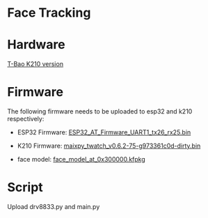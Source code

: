 # Face Tracking

# Hardware

[T-Bao K210 version](https://www.aliexpress.com/item/1005001511367578.html)

# Firmware

The following firmware needs to be uploaded to esp32 and k210 respectively:

- ESP32 Firmware: [ESP32_AT_Firmware_UART1_tx26_rx25.bin](../../firmware/ESP32_AT_Firmware_UART1_tx26_rx25.bin)

- K210 Firmware: [maixpy_twatch_v0.6.2-75-g973361c0d-dirty.bin](../..//firmware/maixpy_twatch_v0.6.2-75-g973361c0d-dirty.bin)

- face model: [face_model_at_0x300000.kfpkg](./face_model_at_0x300000.kfpkg)

# Script

Upload drv8833.py and main.py